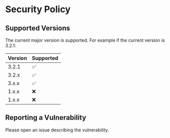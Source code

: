 # Security Policy

## Supported Versions

The current major version is supported. For example if the current version is 3.2.1:

| Version | Supported          |
| ------- | ------------------ |
| 3.2.1   | :white_check_mark: |
| 3.2.x   | :white_check_mark: |
| 3.x.x   | :white_check_mark: |
| 1.x.x   | :x:                |
| 1.x.x   | :x:                |

## Reporting a Vulnerability

Please open an issue describing the vulnerability.
